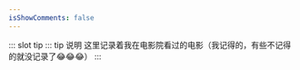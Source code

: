```yaml
---
isShowComments: false
---
```

::: slot tip
::: tip 说明
这里记录着我在电影院看过的电影（我记得的，有些不记得的就没记录了😂😂😂）
:::
<movie></movie>